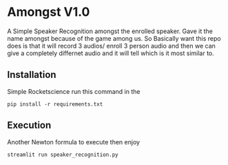 # Amongst V1.0
A Simple Speaker Recognition amongst the enrolled speaker. Gave it the name amongst because of the game among us. So Basically want this repo does is that it will record 3 audios/ enroll 3 person audio and then we can give a completely differnet audio and it will tell which is it most similar to. 

## Installation 
Simple Rocketscience 
run this command in the 
```
pip install -r requirements.txt 
```

## Execution 

Another Newton formula to execute then enjoy
```
streamlit run speaker_recognition.py                  
```

